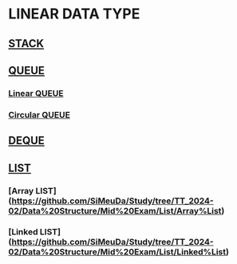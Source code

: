 # LINEAR DATA TYPE

## [STACK](https://github.com/SiMeuDa/Study/tree/TT_2024-02/Data%20Structure/Mid%20Exam/stack)
## [QUEUE](https://github.com/SiMeuDa/Study/tree/TT_2024-02/Data%20Structure/Mid%20Exam/queue)
### [Linear QUEUE](https://github.com/SiMeuDa/Study/tree/TT_2024-02/Data%20Structure/Mid%20Exam/queue/linear)
### [Circular QUEUE](https://github.com/SiMeuDa/Study/tree/TT_2024-02/Data%20Structure/Mid%20Exam/queue/circular)
## [DEQUE](https://github.com/SiMeuDa/Study/tree/TT_2024-02/Data%20Structure/Mid%20Exam/deque)
## [LIST](https://github.com/SiMeuDa/Study/tree/TT_2024-02/Data%20Structure/Mid%20Exam/List)
### [Array LIST] (https://github.com/SiMeuDa/Study/tree/TT_2024-02/Data%20Structure/Mid%20Exam/List/Array%List)
### [Linked LIST] (https://github.com/SiMeuDa/Study/tree/TT_2024-02/Data%20Structure/Mid%20Exam/List/Linked%List)
